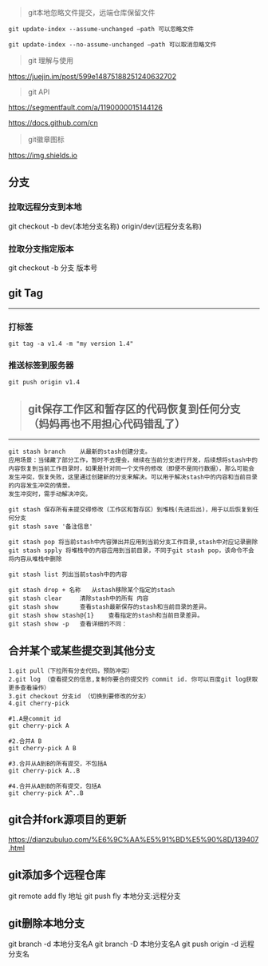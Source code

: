 <!--
 * @Description:   
 * @Author: YangJianFei
 * @Date: 2023-03-02 14:11:55
 * @LastEditTime: 2023-07-05 17:31:44
 * @LastEditors: YangJianFei
 * @FilePath: \notes\src\page\developTool\git\git使用.md
-->
> git本地忽略文件提交，远端仓库保留文件

```
git update-index --assume-unchanged –path 可以忽略文件

git update-index --no-assume-unchanged –path 可以取消忽略文件

```

> git 理解与使用

https://juejin.im/post/599e14875188251240632702

> git API

https://segmentfault.com/a/1190000015144126

https://docs.github.com/cn

> git徽章图标

https://img.shields.io

## 分支

### 拉取远程分支到本地

git checkout -b dev(本地分支名称) origin/dev(远程分支名称)

### 拉取分支指定版本
git checkout -b 分支 版本号

##  git Tag
***
### 打标签
```
git tag -a v1.4 -m "my version 1.4"
```

### 推送标签到服务器
```
git push origin v1.4
```

> ## git保存工作区和暂存区的代码恢复到任何分支（妈妈再也不用担心代码错乱了）
***
```
git stash branch    从最新的stash创建分支。
应用场景：当储藏了部分工作，暂时不去理会，继续在当前分支进行开发，后续想将stash中的内容恢复到当前工作目录时，如果是针对同一个文件的修改（即便不是同行数据），那么可能会发生冲突，恢复失败，这里通过创建新的分支来解决。可以用于解决stash中的内容和当前目录的内容发生冲突的情景。
发生冲突时，需手动解决冲突。
```

```
git stash 保存所有未提交得修改（工作区和暂存区）到堆栈(先进后出)，用于以后恢复到任何分支
git stash save '备注信息'
```

```
git stash pop 将当前stash中内容弹出并应用到当前分支工作目录,stash中对应记录删除
git stash spply 将堆栈中的内容应用到当前目录，不同于git stash pop，该命令不会将内容从堆栈中删除
```

```
git stash list 列出当前stash中的内容
```

```
git stash drop + 名称   从stash移除某个指定的stash
git stash clear     清除stash中的所有 内容
git stash show      查看stash最新保存的stash和当前目录的差异。
git stash show stash@{1}    查看指定的stash和当前目录差异。
git stash show -p   查看详细的不同：

```

## 合并某个或某些提交到其他分支
```
1.git pull（下拉所有分支代码，预防冲突）
2.git log （查看提交的信息,复制你要合的提交的 commit id. 你可以百度git log获取更多查看操作）
3.git checkout 分支id （切换到要修改的分支）
4.git cherry-pick

#1.A是commit id
git cherry-pick A 

#2.合并A B
git cherry-pick A B 

#3.合并从A到B的所有提交，不包括A
git cherry-pick A..B 

#4.合并从A到B的所有提交，包括A
git cherry-pick A^..B
```

## git合并fork源项目的更新
https://dianzubuluo.com/%E6%9C%AA%E5%91%BD%E5%90%8D/139407.html

## git添加多个远程仓库
git remote add fly 地址
git push fly 本地分支:远程分支

## git删除本地分支
git branch -d 本地分支名A
git branch -D 本地分支名A
git push origin -d 远程分支名